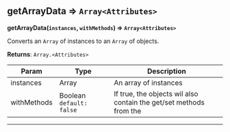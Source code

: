 ## getArrayData ⇒ `Array<Attributes>`
**getArrayData(`instances`, `withMethods`) ⇒ `Array<Attributes>`**

Converts an `Array` of <SequelizeModel> instances to an `Array` of <Attributes> objects.


**Returns**: `Array.<Attributes>`


<table>
<thead><tr><th>Param</th><th>Type</th><th>Description</th></tr></thead>
<tbody>
<tr><td>instances</td><td>Array</td><td>An array of <SequelizeModel> instances</td></tr>
<tr><td>withMethods</td><td>Boolean <code>default: false</code></td><td>If true, the <Attributes> objects wil also contain the get/set methods from the <SequelizeModel></td></tr>
</tbody>
</table>

----

